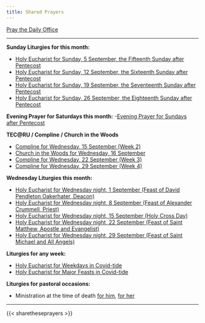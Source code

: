```yaml
---
title: Shared Prayers
---
```


[Pray the Daily Office](daily/)

-------------
**Sunday Liturgies for this month:**
- [Holy Eucharist for Sunday, 5 September, the Fifteenth Sunday after Pentecost](archive/2021/auto/proper18)
- [Holy Eucharist for Sunday, 12 September, the Sixteenth Sunday after Pentecost](archive/2021/auto/proper19)
- [Holy Eucharist for Sunday, 19 September, the Seventeenth Sunday after Pentecost](archive/2021/auto/proper20)
- [Holy Eucharist for Sunday, 26 September, the Eighteenth Sunday after Pentecost](archive/2021/auto/proper21)

**Evening Prayer for Saturdays this month:**
-[Evening Prayer for Sundays after Pentecost](daily/ep/ep-pentecost-sun/)

**TEC@RU / Compline / Church in the Woods**
- [Compline for Wednesday, 15 September (Week 2)](daily/compline/compline-wk2)
- [Church in the Woods for Wednesday, 16 September](archive/2021/churchinwoods20210916)
- [Compline for Wednesday, 22 September (Week 3)](daily/compline/compline-wk3)
- [Compline for Wednesday, 29 September (Week 4)](daily/compline/compline-wk4)

**Wednesday Liturgies this month:**
- [Holy Eucharist for Wednesday night, 1 September (Feast of David Pendleton Oakerhater, Deacon)](archive/2021/he-covid-oakerhater)
- [Holy Eucharist for Wednesday night, 8 September (Feast of Alexander Crummell, Priest)](archive/2021/he-covid-alexandercrummell)
- [Holy Eucharist for Wednesday night, 15 September (Holy Cross Day)](archive/2021/auto/holycross)
- [Holy Eucharist for Wednesday night, 22 September (Feast of Saint Matthew, Apostle and Evangelist)](archive/2021/auto/stmatthew)
- [Holy Eucharist for Wednesday night, 29 September (Feast of Saint Michael and All Angels)](archive/2021/auto/stmichaelallangels)

**Liturgies for any week:**
- [Holy Eucharist for Weekdays in Covid-tide](archive/he-covid-weekday)
- [Holy Eucharist for Major Feasts in Covid-tide](archive/he-covid-feasts)

**Liturgies for pastoral occasions:**
- Ministration at the time of death [for him](archive/occasions/atdeath-m), [for her](archive/occasions/atdeath-f)
------------

{{< sharetheseprayers >}}
